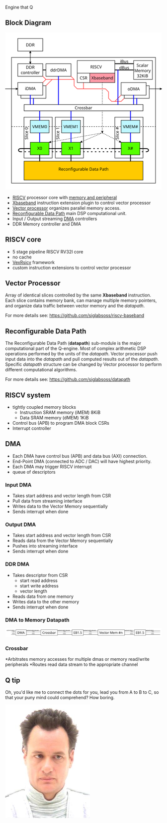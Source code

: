Engine that Q

## Block Diagram

![bd](assets/bd.svg)

  * [RISCV](#riscv-core) processor core with [memory and peripheral](#riscv-system)
  * [Xbaseband](https://github.com/siglabsoss/riscv-baseband) instruction extension
plugin to control vector processor
  * [Vector processor](#vector-processor) organizes parallel memory access.
  * [Reconfigurable Data Path](#reconfigurable-data-path) main DSP computational unit.
  * Input / Output streaming [DMA](#dma) controllers
  * DDR Memory controller and DMA

## RISCV core

  * 5 stage pipeline RISCV RV32I core
  * no cache
  * [VexRsicv](https://github.com/SpinalHDL/VexRiscv) framework
  * custom instruction extensions to control vector processor

## Vector Processor

Array of identical slices controlled by the same **Xbaseband** instruction.
Each slice contains memory bank, can manage multiple memory pointers, and
organize data traffic between vector memory and the *datapath*.

For more details see: https://github.com/siglabsoss/riscv-baseband

## Reconfigurable Data Path

The Reconfigurable Data Path (**datapath**) sub-module is the major
computational part of the Q-engine. Most of complex arithmetic DSP operations
performed by the units of the *datapath*. Vector processor push input data into
the *datapath* and pull computed results out of the *datapath*. Specific
*datapath* structure can be changed by Vector processor to perform different
computational algorithms.

For more details see: https://github.com/siglabsoss/datapath

## RISCV system

  * tightly coupled memory blocks
    * Instruction SRAM memory (iMEM) 8KiB
    * Data SRAM memory (dMEM) 1KiB
  * Control bus (APB) to program DMA block CSRs
  * Interrupt controller

## DMA

  * Each DMA have control bus (APB) and data bus (AXI) connection.
  * End-Point DMA (connected to ADC / DAC) will have highest priority.
  * Each DMA may trigger RISCV interrupt
  * queue of descriptors

### Input DMA

  * Takes start address and vector length from CSR
  * Pull data from streaming interface
  * Writes data to the Vector Memory sequentially
  * Sends interrupt when done

### Output DMA

  * Takes start address and vector length from CSR
  * Reads data from the Vector Memory sequentially
  * Pushes into streaming interface
  * Sends interrupt when done

### DDR DMA

  * Takes descriptor from CSR
    * start read address
    * start write address
    * vector length
  * Reads data from one memory
  * Writes data to the other memory
  * Sends interrupt when done

### DMA to Memory Datapath

![bd](assets/datapath_dma_mem.svg)

### Crossbar

  *Arbitrates memory accesses for multiple dmas or memory read/write peripherals
  *Routes read data stream to the appropriate channel

##  Q tip

Oh, you'd like me to connect the dots for you, lead you from A to B to C, so that your puny mind could comprehend? How boring.

![portrait](assets/Q_portrait.jpg)

